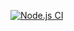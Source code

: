 [![Node.js CI](https://github.com/KhazimlaM/setting-bill-expressjs/actions/workflows/node.js.yml/badge.svg)](https://github.com/KhazimlaM/setting-bill-expressjs/actions/workflows/node.js.yml)